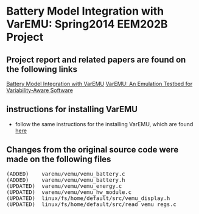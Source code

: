 # Battery Model Integration with VarEMU: Spring2014 EEM202B Project 

## Project report and related papers are found on the following links

[Battery Model Integration with VarEMU](https://dl.dropboxusercontent.com/u/36164308/EEM202BProjectReport.pdf)
[VarEMU: An Emulation Testbed for Variability-Aware Software](http://nanocad.ee.ucla.edu/pub/Main/Publications/C70_paper.pdf)

## instructions for installing VarEMU 

* follow the same instructions for the installing VarEMU, which are found [here](https://github.com/nesl/varemu)

## Changes from the original source code were made on the following files

<pre>
(ADDED)    varemu/vemu/vemu_battery.c
(ADDED)    varemu/vemu/vemu_battery.h
(UPDATED)  varemu/vemu/vemu_energy.c 
(UPDATED)  varemu/vemu/vemu_hw_module.c
(UPDATED)  linux/fs/home/default/src/vemu_display.h
(UPDATED)  linux/fs/home/default/src/read_vemu_regs.c
</pre>

